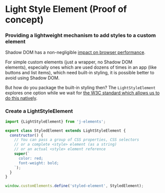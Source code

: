 # Light Style Element <maturity-badge poc>(Proof of concept)</maturity-badge>

### Providing a lightweight mechanism to add styles to a custom element

Shadow DOM has a non-negligible [impact on browser performance](https://bitworking.org/news/2018/02/shadow-dom-and-css).

For simple custom elements (just a wrapper, no Shadow DOM elements), especially ones which are used dozens of times in an app (like buttons and list items), which need built-in styling, it is possible better to avoid using Shadow DOM.

But how do you package the built-in styling then? The `LightStyleElement` explores one option while we wait for [the W3C standard which allows us to do this natively](https://github.com/w3c/webcomponents/issues/468).

### Create a LightStyleElement

```javascript
import {LightStyleElement} from 'j-elements';

export class StyledElement extends LightStyleElement {
  constructor() {
    // You can pass a group of CSS properties, CSS selectors
    // or a complete <style> element (as a string)
    // or an actual <style> element reference
    super(`
      color: red;
      font-weight: bold;
    `);
  }
}

window.customElements.define('styled-element', StyledElement);
```
